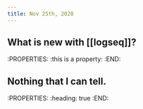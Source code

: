 ```yaml
---
title: Nov 25th, 2020
---
```


## What is new with [[logseq]]?
:PROPERTIES:
:this is a property: 
:END:
## Nothing that I can tell.
:PROPERTIES:
:heading: true
:END:
